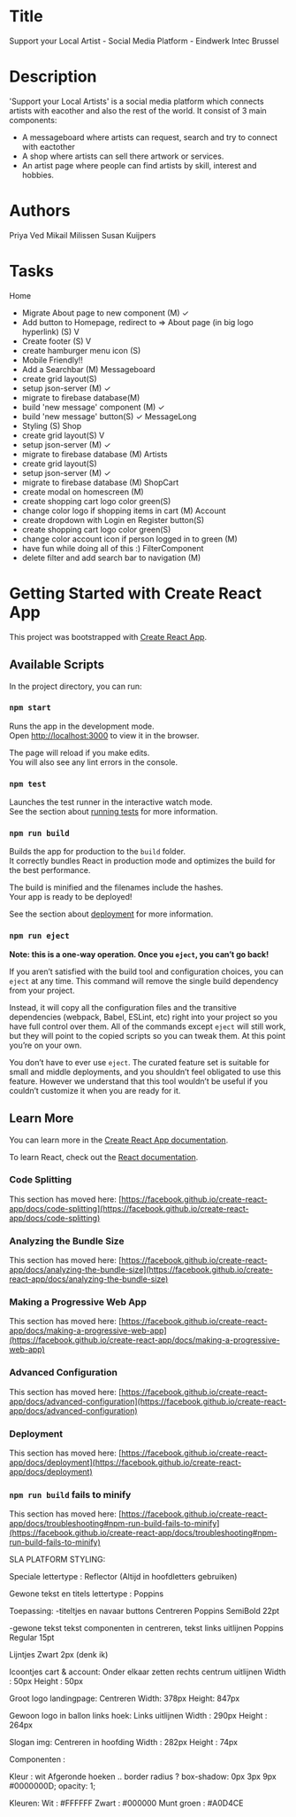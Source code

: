 # Title

Support your Local Artist - Social Media Platform - Eindwerk Intec Brussel

# Description

'Support your Local Artists' is a social media platform which connects artists with eacother and also the rest of the world.
It consist of 3 main components:
- A messageboard where artists can request, search and try to connect with eactother
- A shop where artists can sell there artwork or services.
- An artist page where people can find artists by skill, interest and hobbies.

# Authors

Priya Ved
Mikail Milissen
Susan Kuijpers

# Tasks 
Home
- Migrate About page to new component (M) ✓
- Add button to Homepage, redirect to => About page (in big logo hyperlink) (S) V
- Create footer (S) V
- create hamburger menu icon (S)
- Mobile Friendly!! 
- Add a Searchbar (M)
Messageboard
- create grid layout(S)
- setup json-server (M) ✓
- migrate to firebase database(M)
- build 'new message' component (M) ✓
- build 'new message' button(S) ✓
MessageLong
- Styling (S)
Shop
- create grid layout(S) V
- setup json-server (M) ✓
- migrate to firebase database (M)
Artists
- create grid layout(S)
- setup json-server (M) ✓
- migrate to firebase database (M)
ShopCart
- create modal on homescreen (M)
- create shopping cart logo color green(S)
- change color logo if shopping items in cart (M)
Account
- create dropdown with Login en Register button(S)
- create shopping cart logo color green(S)
- change color account icon if person logged in to green (M)
- have fun while doing all of this :)
FilterComponent
- delete filter and add search bar to navigation (M)




# Getting Started with Create React App

This project was bootstrapped with [Create React App](https://github.com/facebook/create-react-app).

## Available Scripts

In the project directory, you can run:

### `npm start`

Runs the app in the development mode.\
Open [http://localhost:3000](http://localhost:3000) to view it in the browser.

The page will reload if you make edits.\
You will also see any lint errors in the console.

### `npm test`

Launches the test runner in the interactive watch mode.\
See the section about [running tests](https://facebook.github.io/create-react-app/docs/running-tests) for more information.

### `npm run build`

Builds the app for production to the `build` folder.\
It correctly bundles React in production mode and optimizes the build for the best performance.

The build is minified and the filenames include the hashes.\
Your app is ready to be deployed!

See the section about [deployment](https://facebook.github.io/create-react-app/docs/deployment) for more information.

### `npm run eject`

**Note: this is a one-way operation. Once you `eject`, you can’t go back!**

If you aren’t satisfied with the build tool and configuration choices, you can `eject` at any time. This command will remove the single build dependency from your project.

Instead, it will copy all the configuration files and the transitive dependencies (webpack, Babel, ESLint, etc) right into your project so you have full control over them. All of the commands except `eject` will still work, but they will point to the copied scripts so you can tweak them. At this point you’re on your own.

You don’t have to ever use `eject`. The curated feature set is suitable for small and middle deployments, and you shouldn’t feel obligated to use this feature. However we understand that this tool wouldn’t be useful if you couldn’t customize it when you are ready for it.

## Learn More

You can learn more in the [Create React App documentation](https://facebook.github.io/create-react-app/docs/getting-started).

To learn React, check out the [React documentation](https://reactjs.org/).

### Code Splitting

This section has moved here: [https://facebook.github.io/create-react-app/docs/code-splitting](https://facebook.github.io/create-react-app/docs/code-splitting)

### Analyzing the Bundle Size

This section has moved here: [https://facebook.github.io/create-react-app/docs/analyzing-the-bundle-size](https://facebook.github.io/create-react-app/docs/analyzing-the-bundle-size)

### Making a Progressive Web App

This section has moved here: [https://facebook.github.io/create-react-app/docs/making-a-progressive-web-app](https://facebook.github.io/create-react-app/docs/making-a-progressive-web-app)

### Advanced Configuration

This section has moved here: [https://facebook.github.io/create-react-app/docs/advanced-configuration](https://facebook.github.io/create-react-app/docs/advanced-configuration)

### Deployment

This section has moved here: [https://facebook.github.io/create-react-app/docs/deployment](https://facebook.github.io/create-react-app/docs/deployment)

### `npm run build` fails to minify

This section has moved here: [https://facebook.github.io/create-react-app/docs/troubleshooting#npm-run-build-fails-to-minify](https://facebook.github.io/create-react-app/docs/troubleshooting#npm-run-build-fails-to-minify)


SLA PLATFORM STYLING:

Speciale lettertype :
Reflector
(Altijd in hoofdletters gebruiken)

Gewone tekst en titels lettertype :
Poppins

Toepassing:
-titeltjes en navaar buttons
Centreren
Poppins SemiBold 22pt

-gewone tekst
tekst componenten in centreren, tekst links uitlijnen
Poppins Regular 15pt

Lijntjes
Zwart 2px (denk ik)

Icoontjes cart & account:
Onder elkaar zetten rechts centrum uitlijnen
Width : 50px 
Height : 50px 

Groot logo landingpage:
Centreren
Width: 378px
Height: 847px

Gewoon logo in ballon links hoek:
Links uitlijnen
Width : 290px
Height : 264px

Slogan img:
Centreren in hoofding
Width : 282px
Height :  74px

Componenten :

Kleur : wit
Afgeronde hoeken .. border radius ?
  box-shadow: 0px 3px 9px #0000000D;
  opacity: 1;

Kleuren:
Wit : #FFFFFF
Zwart : #000000
Munt groen : #A0D4CE
